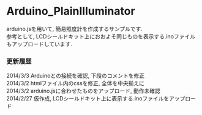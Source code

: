 Arduino_PlainIlluminator
========================

arduino.jsを用いて, 簡易照度計を作成するサンプルです. <br>
参考として, LCDシールドキット上におおよそ同じものを表示する.inoファイルもアップロードしています. <br>

### 更新履歴
2014/3/3 Arduinoとの接続を確認, 下段のコメントを修正<br>
2014/3/2 htmlファイル内のcssを修正, 全体を中央揃えに<br>
2014/3/2 arduino.jsに合わせたものをアップロード, 動作未確認 <br>
2014/2/27 仮作成, LCDシールドキット上に表示する.inoファイルをアップロード

